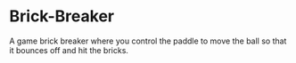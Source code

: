 # Brick-Breaker
A game brick breaker where you control the paddle to move the ball so that it bounces off and hit the bricks.
